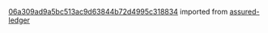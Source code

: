 [06a309ad9a5bc513ac9d63844b72d4995c318834](https://github.com/insolar/assured-ledger/commit/06a309ad9a5bc513ac9d63844b72d4995c318834) imported from [assured-ledger](https://github.com/insolar/assured-ledger)
